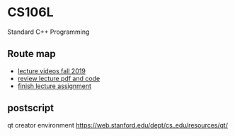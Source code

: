 # CS106L

Standard C++ Programming

## Route map

- [lecture videos fall 2019](https://www.youtube.com/watch?v=RzuSEM9Gw4U&list=PLCgD3ws8aVdolCexlz8f3U-RROA0s5jWA&index=2)
- [review lecture pdf and code](https://web.stanford.edu/class/archive/cs/cs106l/cs106l.1204/lectures.html)
- [finish lecture assignment](https://web.stanford.edu/class/archive/cs/cs106l/cs106l.1212/assignments.html)

## postscript

qt creator environment https://web.stanford.edu/dept/cs_edu/resources/qt/
